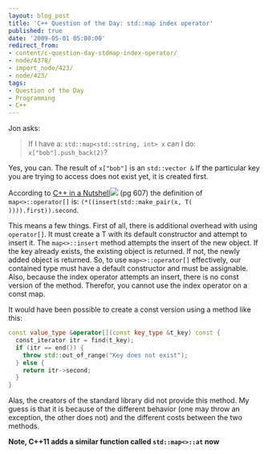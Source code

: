 ```yaml
---
layout: blog_post
title: 'C++ Question of the Day: std::map index operator'
published: true
date: '2009-05-01 05:00:00'
redirect_from:
- content/c-question-day-stdmap-index-operator/
- node/4378/
- import_node/423/
- node/423/
tags:
- Question of the Day
- Programming
- C++
---
```


Jon asks:

> If I have a: `std::map<std::string, int> x` can I do: `x["bob"].push_back(2)`?

Yes, you can. The result of `x["bob"]` is an `std::vector &` If the particular key you are trying to access does not exist yet, it is created first. 

According to [C++ in a Nutshell](http://www.amazon.com/gp/product/059600298X?ie=UTF8&tag=emptycrate-20&linkCode=as2&camp=1789&creative=390957&creativeASIN=059600298X)![](http://www.assoc-amazon.com/e/ir?t=emptycrate-20&l=as2&o=1&a=059600298X) (pg 607) the definition of `map<>::operator[]` is: `(*((insert(std::make_pair(x, T(  )))).first)).second`. 

This means a few things. First of all, there is additional overhead with using `operator[]`. It must create a T with its default constructor and attempt to insert it. The `map<>::insert` method attempts the insert of the new object. If the key already exists, the existing object is returned. If not, the newly added object is returned. So, to use `map<>::operator[]` effectively, our contained type must have a default constructor and must be assignable. Also, because the index operator attempts an insert, there is no const version of the method. Therefor, you cannot use the index operator on a const map. 

It would have been possible to create a const version using a method like this: 

```cpp
const value_type &operator[](const key_type &t_key) const {   
  const_iterator itr = find(t_key);   
  if (itr == end()) {     
    throw std::out_of_range("Key does not exist");   
  } else {    
    return itr->second;   
  }
}
```

Alas, the creators of the standard library did not provide this method. My guess is that it is because of the different behavior (one may throw an exception, the other does not) and the different costs between the two methods.

**Note, C++11 adds a similar function called `std::map<>::at` now**
